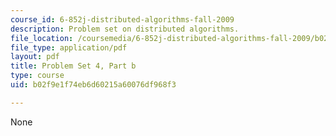```yaml
---
course_id: 6-852j-distributed-algorithms-fall-2009
description: Problem set on distributed algorithms.
file_location: /coursemedia/6-852j-distributed-algorithms-fall-2009/b02f9e1f74eb6d60215a60076df968f3_MIT6_852JF09_pset4b.pdf
file_type: application/pdf
layout: pdf
title: Problem Set 4, Part b
type: course
uid: b02f9e1f74eb6d60215a60076df968f3

---
```

None
